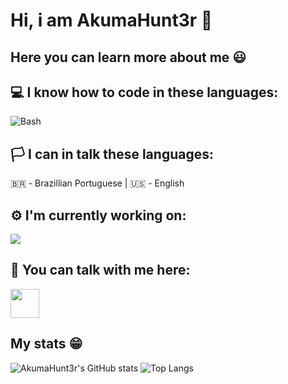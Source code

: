 # Hi, i am AkumaHunt3r 👋
##  Here you can learn more about me 😃

## 💻 I know how to code in these languages:
![Bash](https://www.vectorlogo.zone/logos/gnu_bash/gnu_bash-icon.svg)

## 🏳️ I can in talk these languages:
🇧🇷 - Brazillian Portuguese
|
🇺🇸️ - English

## ⚙️ I'm currently working on: 
[<img src="https://github-readme-stats.vercel.app/api/pin/?username=AkumaHunt3r&repo=OptimKernel&theme=tokyonight">](https://github.com/AkumaHunt3r/OptimKernel)

## 💬 You can talk with me here: 
[<img src="https://www.vectorlogo.zone/logos/telegram/telegram-tile.svg" width="46">](https://t.me/AkumaHunt3r)

## My stats 😁️
![AkumaHunt3r's GitHub stats](https://github-readme-stats.vercel.app/api?username=AkumaHunt3r&show_icons=true&theme=tokyonight)
![Top Langs](https://github-readme-stats.vercel.app/api/top-langs/?username=AkumaHunt3r&layout=compact&theme=tokyonight)
